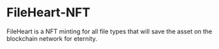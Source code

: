 # FileHeart-NFT
FileHeart is a NFT minting for all file types that will save the asset on the blockchain network for eternity.
